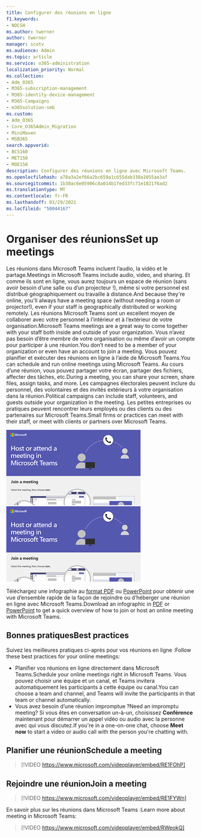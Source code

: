 ```yaml
---
title: Configurer des réunions en ligne
f1.keywords:
- NOCSH
ms.author: twerner
author: twerner
manager: scotv
ms.audience: Admin
ms.topic: article
ms.service: o365-administration
localization_priority: Normal
ms.collection:
- Adm_O365
- M365-subscription-management
- M365-identity-device-management
- M365-Campaigns
- m365solution-smb
ms.custom:
- Adm_O365
- Core_O365Admin_Migration
- MiniMaven
- MSB365
search.appverid:
- BCS160
- MET150
- MOE150
description: Configurer des réunions en ligne avec Microsoft Teams.
ms.openlocfilehash: a78a3a2ef66a2bc659a1c655dab338a1055ae3af
ms.sourcegitcommit: 1b30ac6e05906c8a014b1fed33fc71e1821f6ad2
ms.translationtype: MT
ms.contentlocale: fr-FR
ms.lasthandoff: 01/29/2021
ms.locfileid: "50044167"
---
```

# <a name="set-up-meetings"></a><span data-ttu-id="0d486-103">Organiser des réunions</span><span class="sxs-lookup"><span data-stu-id="0d486-103">Set up meetings</span></span>

<span data-ttu-id="0d486-104">Les réunions dans Microsoft Teams incluent l’audio, la vidéo et le partage.</span><span class="sxs-lookup"><span data-stu-id="0d486-104">Meetings in Microsoft Teams include audio, video, and sharing.</span></span> <span data-ttu-id="0d486-105">Et comme ils sont en ligne, vous aurez toujours un espace de réunion (sans avoir besoin d’une salle ou d’un projecteur !), même si votre personnel est distribué géographiquement ou travaille à distance.</span><span class="sxs-lookup"><span data-stu-id="0d486-105">And because they're online, you'll always have a meeting space (without needing a room or projector!), even if your staff is geographically distributed or working remotely.</span></span> <span data-ttu-id="0d486-106">Les réunions Microsoft Teams sont un excellent moyen de collaborer avec votre personnel à l’intérieur et à l’extérieur de votre organisation.</span><span class="sxs-lookup"><span data-stu-id="0d486-106">Microsoft Teams meetings are a great way to come together with your staff both inside and outside of your organization.</span></span> <span data-ttu-id="0d486-107">Vous n’avez pas besoin d’être membre de votre organisation ou même d’avoir un compte pour participer à une réunion.</span><span class="sxs-lookup"><span data-stu-id="0d486-107">You don’t need to be a member of your organization or even have an account to join a meeting.</span></span> <span data-ttu-id="0d486-108">Vous pouvez planifier et exécuter des réunions en ligne à l’aide de Microsoft Teams.</span><span class="sxs-lookup"><span data-stu-id="0d486-108">You can schedule and run online meetings using Microsoft Teams.</span></span> <span data-ttu-id="0d486-109">Au cours d’une réunion, vous pouvez partager votre écran, partager des fichiers, affecter des tâches, etc.</span><span class="sxs-lookup"><span data-stu-id="0d486-109">During a meeting, you can share your screen, share files, assign tasks, and more.</span></span> <span data-ttu-id="0d486-110">Les campagnes électorales peuvent inclure du personnel, des volontaires et des invités extérieurs à votre organisation dans la réunion.</span><span class="sxs-lookup"><span data-stu-id="0d486-110">Political campaigns can include staff, volunteers, and guests outside your organization in the meeting.</span></span> <span data-ttu-id="0d486-111">Les petites entreprises ou pratiques peuvent rencontrer leurs employés ou des clients ou des partenaires sur Microsoft Teams.</span><span class="sxs-lookup"><span data-stu-id="0d486-111">Small firms or practices can meet with their staff, or meet with clients or partners over Microsoft Teams.</span></span>

<span data-ttu-id="0d486-112">[![Illustration de deux utilisateurs dans une réunion](../media/HostOnlineMeeting-thumb-358x201.png)](https://go.microsoft.com/fwlink/?linkid=2078712)</span><span class="sxs-lookup"><span data-stu-id="0d486-112">[![An illustration of two users in a meeting](../media/HostOnlineMeeting-thumb-358x201.png)](https://go.microsoft.com/fwlink/?linkid=2078712)</span></span>

<span data-ttu-id="0d486-113">Téléchargez une infographie au [format PDF](https://go.microsoft.com/fwlink/?linkid=2078712) ou [PowerPoint](https://go.microsoft.com/fwlink/?linkid=2079515) pour obtenir une vue d’ensemble rapide de la façon de rejoindre ou d’héberger une réunion en ligne avec Microsoft Teams.</span><span class="sxs-lookup"><span data-stu-id="0d486-113">Download an infographic in [PDF](https://go.microsoft.com/fwlink/?linkid=2078712) or [PowerPoint](https://go.microsoft.com/fwlink/?linkid=2079515) to get a quick overview of how to join or host an online meeting with Microsoft Teams.</span></span>

## <a name="best-practices"></a><span data-ttu-id="0d486-114">Bonnes pratiques</span><span class="sxs-lookup"><span data-stu-id="0d486-114">Best practices</span></span>

<span data-ttu-id="0d486-115">Suivez les meilleures pratiques ci-après pour vos réunions en ligne :</span><span class="sxs-lookup"><span data-stu-id="0d486-115">Follow these best practices for your online meetings:</span></span>

- <span data-ttu-id="0d486-116">Planifier vos réunions en ligne directement dans Microsoft Teams.</span><span class="sxs-lookup"><span data-stu-id="0d486-116">Schedule your online meetings right in Microsoft Teams.</span></span> <span data-ttu-id="0d486-117">Vous pouvez choisir une équipe et un canal, et Teams invitera automatiquement les participants à cette équipe ou canal.</span><span class="sxs-lookup"><span data-stu-id="0d486-117">You can choose a team and channel, and Teams will invite the participants in that team or channel automatically.</span></span>
- <span data-ttu-id="0d486-118">Vous avez besoin d’une réunion impromptue ?</span><span class="sxs-lookup"><span data-stu-id="0d486-118">Need an impromptu meeting?</span></span> <span data-ttu-id="0d486-119">Si vous êtes en conversation un-à-un, choisissez **Conférence** maintenant pour démarrer un appel vidéo ou audio avec la personne avec qui vous discutez.</span><span class="sxs-lookup"><span data-stu-id="0d486-119">If you're in a one-on-one chat, choose **Meet now** to start a video or audio call with the person you're chatting with.</span></span>

## <a name="schedule-a-meeting"></a><span data-ttu-id="0d486-120">Planifier une réunion</span><span class="sxs-lookup"><span data-stu-id="0d486-120">Schedule a meeting</span></span>

> [!VIDEO https://www.microsoft.com/videoplayer/embed/RE1FOhP]

## <a name="join-a-meeting"></a><span data-ttu-id="0d486-121">Rejoindre une réunion</span><span class="sxs-lookup"><span data-stu-id="0d486-121">Join a meeting</span></span>

> [!VIDEO https://www.microsoft.com/videoplayer/embed/RE1FYWn]

<span data-ttu-id="0d486-122">En savoir plus sur les réunions dans Microsoft Teams :</span><span class="sxs-lookup"><span data-stu-id="0d486-122">Learn more about meeting in Microsoft Teams:</span></span>

> [!VIDEO https://www.microsoft.com/videoplayer/embed/RWeokQ]
